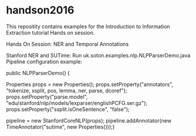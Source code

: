 # handson2016

This repositity contains examples for the Introduction to Information Extraction tutorial Hands on session.

Hands On Session: NER and Temporal Annotations

Stanford NER and SUTime:
Run uk.soton.examples.nlp.NLPParserDemo.java
Pipeline configuration example:

public NLPParserDemo() {

Properties props = new Properties();
props.setProperty("annotators", 
"tokenize, ssplit, pos, lemma, ner, parse, dcoref");
props.setProperty("parse.model", 
"edu/stanford/nlp/models/lexparser/englishPCFG.ser.gz");
props.setProperty("ssplit.isOneSentence", "false");

pipeline = new StanfordCoreNLP(props);
pipeline.addAnnotator(new TimeAnnotator("sutime", new Properties()));}
